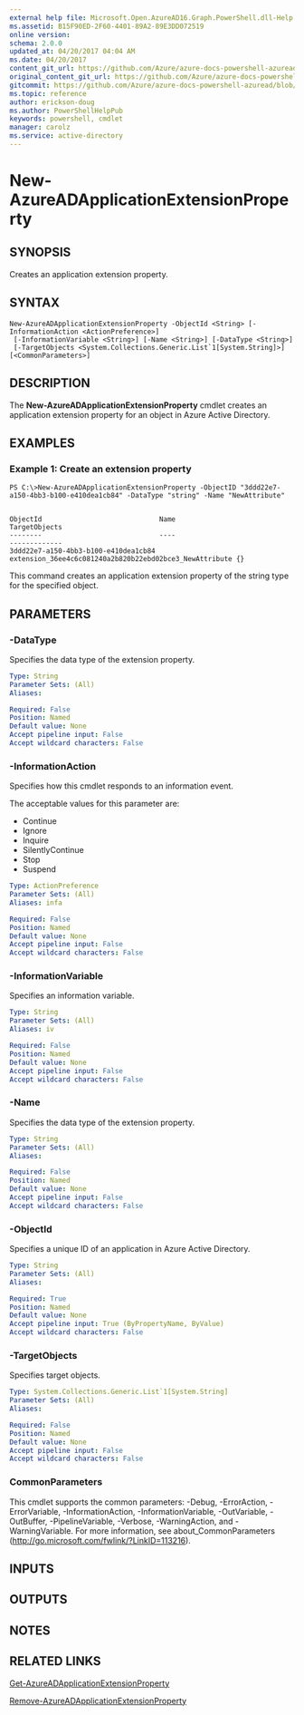 ```yaml
---
external help file: Microsoft.Open.AzureAD16.Graph.PowerShell.dll-Help.xml
ms.assetid: B15F90ED-2F60-4401-89A2-89E3DD072519
online version:
schema: 2.0.0
updated_at: 04/20/2017 04:04 AM
ms.date: 04/20/2017
content_git_url: https://github.com/Azure/azure-docs-powershell-azuread/blob/master/Azure%20AD%20Cmdlets/AzureAD/v2/New-AzureADApplicationExtensionProperty.md
original_content_git_url: https://github.com/Azure/azure-docs-powershell-azuread/blob/master/Azure%20AD%20Cmdlets/AzureAD/v2/New-AzureADApplicationExtensionProperty.md
gitcommit: https://github.com/Azure/azure-docs-powershell-azuread/blob/424c08eff259398d1aa2f26116c38cea5e911b45
ms.topic: reference
author: erickson-doug
ms.author: PowerShellHelpPub
keywords: powershell, cmdlet
manager: carolz
ms.service: active-directory
---
```


# New-AzureADApplicationExtensionProperty

## SYNOPSIS
Creates an application extension property.

## SYNTAX

```
New-AzureADApplicationExtensionProperty -ObjectId <String> [-InformationAction <ActionPreference>]
 [-InformationVariable <String>] [-Name <String>] [-DataType <String>]
 [-TargetObjects <System.Collections.Generic.List`1[System.String]>] [<CommonParameters>]
```

## DESCRIPTION
The **New-AzureADApplicationExtensionProperty** cmdlet creates an application extension property for an object in Azure Active Directory.

## EXAMPLES

### Example 1: Create an extension property
```
PS C:\>New-AzureADApplicationExtensionProperty -ObjectID "3ddd22e7-a150-4bb3-b100-e410dea1cb84" -DataType "string" -Name "NewAttribute"


ObjectId                             Name                                                    TargetObjects
--------                             ----                                                    -------------
3ddd22e7-a150-4bb3-b100-e410dea1cb84 extension_36ee4c6c081240a2b820b22ebd02bce3_NewAttribute {}
```

This command creates an application extension property of the string type for the specified object.

## PARAMETERS

### -DataType
Specifies the data type of the extension property.

```yaml
Type: String
Parameter Sets: (All)
Aliases: 

Required: False
Position: Named
Default value: None
Accept pipeline input: False
Accept wildcard characters: False
```

### -InformationAction
Specifies how this cmdlet responds to an information event.

The acceptable values for this parameter are:

- Continue
- Ignore
- Inquire
- SilentlyContinue
- Stop
- Suspend

```yaml
Type: ActionPreference
Parameter Sets: (All)
Aliases: infa

Required: False
Position: Named
Default value: None
Accept pipeline input: False
Accept wildcard characters: False
```

### -InformationVariable
Specifies an information variable.

```yaml
Type: String
Parameter Sets: (All)
Aliases: iv

Required: False
Position: Named
Default value: None
Accept pipeline input: False
Accept wildcard characters: False
```

### -Name
Specifies the data type of the extension property.

```yaml
Type: String
Parameter Sets: (All)
Aliases: 

Required: False
Position: Named
Default value: None
Accept pipeline input: False
Accept wildcard characters: False
```

### -ObjectId
Specifies a unique ID of an application in Azure Active Directory.

```yaml
Type: String
Parameter Sets: (All)
Aliases: 

Required: True
Position: Named
Default value: None
Accept pipeline input: True (ByPropertyName, ByValue)
Accept wildcard characters: False
```

### -TargetObjects
Specifies target objects.

```yaml
Type: System.Collections.Generic.List`1[System.String]
Parameter Sets: (All)
Aliases: 

Required: False
Position: Named
Default value: None
Accept pipeline input: False
Accept wildcard characters: False
```

### CommonParameters
This cmdlet supports the common parameters: -Debug, -ErrorAction, -ErrorVariable, -InformationAction, -InformationVariable, -OutVariable, -OutBuffer, -PipelineVariable, -Verbose, -WarningAction, and -WarningVariable. For more information, see about_CommonParameters (http://go.microsoft.com/fwlink/?LinkID=113216).

## INPUTS

## OUTPUTS

## NOTES

## RELATED LINKS

[Get-AzureADApplicationExtensionProperty](./Get-AzureADApplicationExtensionProperty.md)

[Remove-AzureADApplicationExtensionProperty](./Remove-AzureADApplicationExtensionProperty.md)

